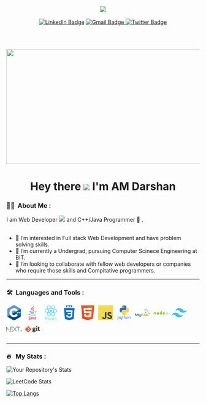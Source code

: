<p align="center"><img src="https://media.giphy.com/media/M9gbBd9nbDrOTu1Mqx/giphy.gif" width="100"/></p>
<div id="badges" align="center">
  <a href="https://www.linkedin.com/in/am-darshan"><img src="https://img.shields.io/badge/LinkedIn-blue?style=for-the-badge&logo=linkedin&logoColor=white" alt="LinkedIn Badge"></a>
   <a href="mailto:myspace.amd@gmail.com">
      <img src="https://img.shields.io/badge/Gmail-red?style=for-the-badge&logo=gmail&logoColor=white" alt="Gmail Badge"/>
  </a>
  <a href="https://twitter.com/iamDarshanAM/">
      <img src="https://img.shields.io/badge/Twitter-blue?style=for-the-badge&logo=twitter&logoColor=white" alt="Twitter Badge"/>
  </a>
</div> 

<br>
<p align="center"><img src="https://komarev.com/ghpvc/?username=AM-Darshan" alt=""></p>

<div align="center">
  <img src="https://media.giphy.com/media/dWesBcTLavkZuG35MI/giphy.gif" width="550" height="300"/>
</div>

<h1 align="center">Hey there <img src="https://media.giphy.com/media/hvRJCLFzcasrR4ia7z/giphy.gif" width="40"> I'm AM Darshan</h1>

### :woman_technologist: &nbsp;About Me :
I am Web Developer <img src="https://media.giphy.com/media/WUlplcMpOCEmTGBtBW/giphy.gif" width="30"> and C++/Java Programmer 🚀 . <br> <br> 

- 👀 I’m interested in Full stack Web Development and have problem solving skills.
- 🌱 I’m currently a Undergrad, pursuing Computer Scinece Engineering at BIT.
- 💞️ I’m looking to collaborate with fellow web developers or companies who require those skills and Compitative programmers.

---

### 🛠 &nbsp;Languages and Tools :

<p>
<img src=" https://github.com/devicons/devicon/blob/develop/icons/cplusplus/cplusplus-original.svg" title="cplusplus" alt="cplusplus" width="40" height="40"/>&nbsp;
<img src="https://github.com/devicons/devicon/blob/master/icons/java/java-original-wordmark.svg" title="Java" alt="Java" width="40" height="40"/>&nbsp;
<img src="https://github.com/devicons/devicon/blob/master/icons/react/react-original-wordmark.svg" title="React" alt="React" width="40" height="40"/>&nbsp;
<img src="https://github.com/devicons/devicon/blob/master/icons/css3/css3-plain-wordmark.svg"  title="CSS3" alt="CSS" width="40" height="40"/>&nbsp;
<img src="https://github.com/devicons/devicon/blob/master/icons/html5/html5-original.svg" title="HTML5" alt="HTML" width="40" height="40"/>&nbsp;
<img src="https://github.com/devicons/devicon/blob/master/icons/javascript/javascript-original.svg" title="JavaScript" alt="JavaScript" width="40" height="40"/>&nbsp;
<img src="https://github.com/devicons/devicon/blob/master/icons/python/python-original-wordmark.svg" title="Python" alt="Python" width="40" height="40"/>&nbsp;
<img src="https://github.com/devicons/devicon/blob/master/icons/mysql/mysql-original-wordmark.svg" title="MySQL"  alt="MySQL" width="40" height="40"/>&nbsp;
<img src="https://github.com/devicons/devicon/blob/master/icons/nodejs/nodejs-plain-wordmark.svg" title="NodeJS" alt="NodeJS" width="40" height="40"/>&nbsp;
<img src="https://github.com/devicons/devicon/blob/master/icons/tailwindcss/tailwindcss-plain.svg" title="Tailwindcss" alt="Tailwindcss" width="40" height="40"/>&nbsp;
<img src="https://github.com/devicons/devicon/blob/master/icons/nextjs/nextjs-original-wordmark.svg" title="nextjs" alt="nextjs" width="40" height="40"/>&nbsp;
<img src="https://github.com/devicons/devicon/blob/master/icons/git/git-original-wordmark.svg" title="Git" **alt="Git" width="40" height="40"/>&nbsp;
  
</p>

---

### 🔥 &nbsp; My Stats :
![Your Repository's Stats](https://github-readme-stats.vercel.app/api?username=AM-Darshan&show_icons=true)

![LeetCode Stats](https://leetcard.jacoblin.cool/AmDarshan?theme=dark&font=Inter&ext=heatmap)

[![Top Langs](https://github-readme-stats.vercel.app/api/top-langs/?username=AM-Darshan&layout=compact&theme=vision-friendly-dark)](https://github.com/anuraghazra/github-readme-stats)

<!---
AM-Darshan/AM-Darshan is a ✨ special ✨ repository because its `README.md` (this file) appears on your GitHub profile.
You can click the Preview link to take a look at your changes.
--->
